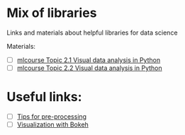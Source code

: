 # Mix of libraries
Links and materials about helpful libraries for data science

Materials:
- [ ] [mlcourse Topic 2.1 Visual data analysis in Python](https://mlcourse.ai/articles/topic2-visual-data-analysis-in-python/)
- [ ] [mlcourse Topic 2.2 Visual data analysis in Python](https://mlcourse.ai/articles/topic2-part2-seaborn-plotly/)

# Useful links:
- [ ] [Tips for pre-processing](https://www.kaggle.com/shravankoninti/python-data-pre-processing-handy-tips)
- [ ] [Visualization with Bokeh](https://www.kaggle.com/sitask/tutorial-visualization-with-bokeh)
